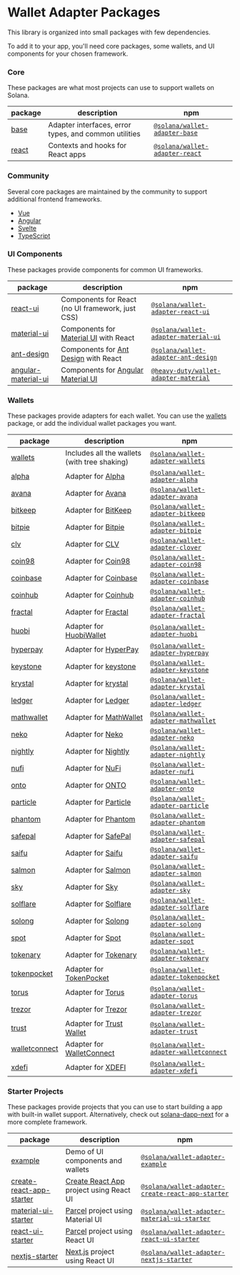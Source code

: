 # Wallet Adapter Packages

This library is organized into small packages with few dependencies.

To add it to your app, you'll need core packages, some wallets, and UI components for your chosen framework.

### Core
These packages are what most projects can use to support wallets on Solana.

| package                                                                                | description                                           | npm                                                                                      |
|----------------------------------------------------------------------------------------|-------------------------------------------------------|------------------------------------------------------------------------------------------|
| [base](https://github.com/solana-labs/wallet-adapter/tree/master/packages/core/base)   | Adapter interfaces, error types, and common utilities | [`@solana/wallet-adapter-base`](https://npmjs.com/package/@solana/wallet-adapter-base)   |
| [react](https://github.com/solana-labs/wallet-adapter/tree/master/packages/core/react) | Contexts and hooks for React apps                     | [`@solana/wallet-adapter-react`](https://npmjs.com/package/@solana/wallet-adapter-react) |

### Community
Several core packages are maintained by the community to support additional frontend frameworks.

- [Vue](https://github.com/lorisleiva/solana-wallets-vue)
- [Angular](https://github.com/heavy-duty/platform/tree/master/libs/wallet-adapter)
- [Svelte](https://github.com/svelte-on-solana/wallet-adapter)
- [TypeScript](https://github.com/ronanyeah/solana-connect)

### UI Components
These packages provide components for common UI frameworks.

| package                                                                                                   | description                                                        | npm                                                                                                        |
|-----------------------------------------------------------------------------------------------------------|--------------------------------------------------------------------|------------------------------------------------------------------------------------------------------------|
| [react-ui](https://github.com/solana-labs/wallet-adapter/tree/master/packages/ui/react-ui)                | Components for React (no UI framework, just CSS)                   | [`@solana/wallet-adapter-react-ui`](https://npmjs.com/package/@solana/wallet-adapter-react-ui)             |
| [material-ui](https://github.com/solana-labs/wallet-adapter/tree/master/packages/ui/material-ui)          | Components for [Material UI](https://material-ui.com) with React   | [`@solana/wallet-adapter-material-ui`](https://npmjs.com/package/@solana/wallet-adapter-material-ui)       |
| [ant-design](https://github.com/solana-labs/wallet-adapter/tree/master/packages/ui/ant-design)            | Components for [Ant Design](https://ant.design) with React         | [`@solana/wallet-adapter-ant-design`](https://npmjs.com/package/@solana/wallet-adapter-ant-design)         |
| [angular-material-ui](https://github.com/heavy-duty/platform/tree/master/libs/wallet-adapter/ui/material) | Components for [Angular Material UI](https://material.angular.io/) | [`@heavy-duty/wallet-adapter-material`](https://www.npmjs.com/package/@heavy-duty/wallet-adapter-material) |

### Wallets
These packages provide adapters for each wallet.
You can use the [wallets](https://github.com/solana-labs/wallet-adapter/tree/master/packages/wallets/wallets) package, or add the individual wallet packages you want.

| package                                                                                                   | description                                                     | npm                                                                                                      |
|-----------------------------------------------------------------------------------------------------------|-----------------------------------------------------------------|----------------------------------------------------------------------------------------------------------|
| [wallets](https://github.com/solana-labs/wallet-adapter/tree/master/packages/wallets/wallets)             | Includes all the wallets (with tree shaking)                    | [`@solana/wallet-adapter-wallets`](https://npmjs.com/package/@solana/wallet-adapter-wallets)             |
| [alpha](https://github.com/solana-labs/wallet-adapter/tree/master/packages/wallets/alpha)                 | Adapter for [Alpha](https://github.com/alphabatem/alpha-wallet) | [`@solana/wallet-adapter-alpha`](https://npmjs.com/package/@solana/wallet-adapter-alpha)                 |
| [avana](https://github.com/solana-labs/wallet-adapter/tree/master/packages/wallets/avana)                 | Adapter for [Avana](https://www.avanawallet.com)                | [`@solana/wallet-adapter-avana`](https://npmjs.com/package/@solana/wallet-adapter-avana)                 |
| [bitkeep](https://github.com/solana-labs/wallet-adapter/tree/master/packages/wallets/bitkeep)             | Adapter for [BitKeep](https://bitkeep.com)                      | [`@solana/wallet-adapter-bitkeep`](https://npmjs.com/package/@solana/wallet-adapter-bitkeep)             |
| [bitpie](https://github.com/solana-labs/wallet-adapter/tree/master/packages/wallets/bitpie)               | Adapter for [Bitpie](https://bitpie.com)                        | [`@solana/wallet-adapter-bitpie`](https://npmjs.com/package/@solana/wallet-adapter-bitpie)               |
| [clv](https://github.com/solana-labs/wallet-adapter/tree/master/packages/wallets/clover)                  | Adapter for [CLV](https://clv.org)                              | [`@solana/wallet-adapter-clover`](https://npmjs.com/package/@solana/wallet-adapter-clover)               |
| [coin98](https://github.com/solana-labs/wallet-adapter/tree/master/packages/wallets/coin98)               | Adapter for [Coin98](https://coin98.com)                        | [`@solana/wallet-adapter-coin98`](https://npmjs.com/package/@solana/wallet-adapter-coin98)               |
| [coinbase](https://github.com/solana-labs/wallet-adapter/tree/master/packages/wallets/coinbase)           | Adapter for [Coinbase](https://www.coinbase.com)                | [`@solana/wallet-adapter-coinbase`](https://npmjs.com/package/@solana/wallet-adapter-coinbase)           |
| [coinhub](https://github.com/solana-labs/wallet-adapter/tree/master/packages/wallets/coinhub)             | Adapter for [Coinhub](https://coinhub.org)                      | [`@solana/wallet-adapter-coinhub`](https://npmjs.com/package/@solana/wallet-adapter-coinhub)             |
| [fractal](https://github.com/solana-labs/wallet-adapter/tree/master/packages/wallets/fractal)             | Adapter for [Fractal](https://fractal.is)                       | [`@solana/wallet-adapter-fractal`](https://npmjs.com/package/@solana/wallet-adapter-fractal)             |
| [huobi](https://github.com/solana-labs/wallet-adapter/tree/master/packages/wallets/huobi)                 | Adapter for [HuobiWallet](https://www.huobiwallet.io)           | [`@solana/wallet-adapter-huobi`](https://npmjs.com/package/@solana/wallet-adapter-huobi)                 |
| [hyperpay](https://github.com/solana-labs/wallet-adapter/tree/master/packages/wallets/hyperpay)           | Adapter for [HyperPay](https://hyperpay.io)                     | [`@solana/wallet-adapter-hyperpay`](https://npmjs.com/package/@solana/wallet-adapter-hyperpay)           |
| [keystone](https://github.com/solana-labs/wallet-adapter/tree/master/packages/wallets/keystone)           | Adapter for [keystone](https://keyst.one)                       | [`@solana/wallet-adapter-keystone`](https://npmjs.com/package/@solana/wallet-adapter-keystone)           |
| [krystal](https://github.com/solana-labs/wallet-adapter/tree/master/packages/wallets/krystal)             | Adapter for [krystal](https://krystal.app)                      | [`@solana/wallet-adapter-krystal`](https://npmjs.com/package/@solana/wallet-adapter-krystal)             |
| [ledger](https://github.com/solana-labs/wallet-adapter/tree/master/packages/wallets/ledger)               | Adapter for [Ledger](https://ledger.com)                        | [`@solana/wallet-adapter-ledger`](https://npmjs.com/package/@solana/wallet-adapter-ledger)               |
| [mathwallet](https://github.com/solana-labs/wallet-adapter/tree/master/packages/wallets/mathwallet)       | Adapter for [MathWallet](https://mathwallet.org)                | [`@solana/wallet-adapter-mathwallet`](https://npmjs.com/package/@solana/wallet-adapter-mathwallet)       |
| [neko](https://github.com/solana-labs/wallet-adapter/tree/master/packages/wallets/neko)                   | Adapter for [Neko](https://nekowallet.com)                      | [`@solana/wallet-adapter-neko`](https://npmjs.com/package/@solana/wallet-adapter-neko)                   |
| [nightly](https://github.com/solana-labs/wallet-adapter/tree/master/packages/wallets/nightly)             | Adapter for [Nightly](https://nightly.app)                      | [`@solana/wallet-adapter-nightly`](https://npmjs.com/package/@solana/wallet-adapter-nightly)             |
| [nufi](https://github.com/solana-labs/wallet-adapter/tree/master/packages/wallets/nufi)                   | Adapter for [NuFi](https://nu.fi)                               | [`@solana/wallet-adapter-nufi`](https://npmjs.com/package/@solana/wallet-adapter-nufi)                   |
| [onto](https://github.com/solana-labs/wallet-adapter/tree/master/packages/wallets/onto)                   | Adapter for [ONTO](https://onto.app)                            | [`@solana/wallet-adapter-onto`](https://npmjs.com/package/@solana/wallet-adapter-onto)                   |
| [particle](https://github.com/solana-labs/wallet-adapter/tree/master/packages/wallets/particle)           | Adapter for [Particle](https://particle.network)                | [`@solana/wallet-adapter-particle`](https://npmjs.com/package/@solana/wallet-adapter-particle)           |
| [phantom](https://github.com/solana-labs/wallet-adapter/tree/master/packages/wallets/phantom)             | Adapter for [Phantom](https://phantom.app)                      | [`@solana/wallet-adapter-phantom`](https://npmjs.com/package/@solana/wallet-adapter-phantom)             |
| [safepal](https://github.com/solana-labs/wallet-adapter/tree/master/packages/wallets/safepal)             | Adapter for [SafePal](https://safepal.io)                       | [`@solana/wallet-adapter-safepal`](https://npmjs.com/package/@solana/wallet-adapter-safepal)             |
| [saifu](https://github.com/solana-labs/wallet-adapter/tree/master/packages/wallets/saifu)                 | Adapter for [Saifu](https://saifuwallet.com)                    | [`@solana/wallet-adapter-saifu`](https://npmjs.com/package/@solana/wallet-adapter-safepal)               |
| [salmon](https://github.com/solana-labs/wallet-adapter/tree/master/packages/wallets/salmon)               | Adapter for [Salmon](https://www.salmonwallet.io)               | [`@solana/wallet-adapter-salmon`](https://npmjs.com/package/@solana/wallet-adapter-salmon)               |
| [sky](https://github.com/solana-labs/wallet-adapter/tree/master/packages/wallets/sky)                     | Adapter for [Sky](https://getsky.app)                           | [`@solana/wallet-adapter-sky`](https://npmjs.com/package/@solana/wallet-adapter-sky)                     |
| [solflare](https://github.com/solana-labs/wallet-adapter/tree/master/packages/wallets/solflare)           | Adapter for [Solflare](https://solflare.com)                    | [`@solana/wallet-adapter-solflare`](https://npmjs.com/package/@solana/wallet-adapter-solflare)           |
| [solong](https://github.com/solana-labs/wallet-adapter/tree/master/packages/wallets/solong)               | Adapter for [Solong](https://solongwallet.io)                   | [`@solana/wallet-adapter-solong`](https://npmjs.com/package/@solana/wallet-adapter-solong)               |
| [spot](https://github.com/solana-labs/wallet-adapter/tree/master/packages/wallets/spot)                   | Adapter for [Spot](https://spot-wallet.com)                     | [`@solana/wallet-adapter-spot`](https://npmjs.com/package/@solana/wallet-adapter-spot)                   |
| [tokenary](https://github.com/solana-labs/wallet-adapter/tree/master/packages/wallets/tokenary)           | Adapter for [Tokenary](https://tokenary.io)                     | [`@solana/wallet-adapter-tokenary`](https://npmjs.com/package/@solana/wallet-adapter-tokenary)           |
| [tokenpocket](https://github.com/solana-labs/wallet-adapter/tree/master/packages/wallets/tokenpocket)     | Adapter for [TokenPocket](https://tokenpocket.pro)              | [`@solana/wallet-adapter-tokenpocket`](https://npmjs.com/package/@solana/wallet-adapter-tokenpocket)     |
| [torus](https://github.com/solana-labs/wallet-adapter/tree/master/packages/wallets/torus)                 | Adapter for [Torus](https://tor.us)                             | [`@solana/wallet-adapter-torus`](https://npmjs.com/package/@solana/wallet-adapter-torus)                 |
| [trezor](https://github.com/solana-labs/wallet-adapter/tree/master/packages/wallets/trezor)               | Adapter for [Trezor](https://trezor.io)                         | [`@solana/wallet-adapter-trezor`](https://npmjs.com/package/@solana/wallet-adapter-trezor)                |
| [trust](https://github.com/solana-labs/wallet-adapter/tree/master/packages/wallets/trust)                 | Adapter for [Trust Wallet](https://trustwallet.com)             | [`@solana/wallet-adapter-trust`](https://npmjs.com/package/@solana/wallet-adapter-trust)                 |
| [walletconnect](https://github.com/solana-labs/wallet-adapter/tree/master/packages/wallets/walletconnect) | Adapter for [WalletConnect](https://walletconnect.com)          | [`@solana/wallet-adapter-walletconnect`](https://npmjs.com/package/@solana/wallet-adapter-walletconnect) |
| [xdefi](https://github.com/solana-labs/wallet-adapter/tree/master/packages/wallets/xdefi)                 | Adapter for [XDEFI](https://xdefi.io)                           | [`@solana/wallet-adapter-xdefi`](https://npmjs.com/package/@solana/wallet-adapter-xdefi)                 |

### Starter Projects
These packages provide projects that you can use to start building a app with built-in wallet support.
Alternatively, check out [solana-dapp-next](https://github.com/lisenmayben/solana-dapp-next) for a more complete framework.

| package                                                                                                                         | description                                                             | npm                                                                                                                            |
|---------------------------------------------------------------------------------------------------------------------------------|-------------------------------------------------------------------------|--------------------------------------------------------------------------------------------------------------------------------|
| [example](https://github.com/solana-labs/wallet-adapter/tree/master/packages/starter/example)                                   | Demo of UI components and wallets                                       | [`@solana/wallet-adapter-example`](https://npmjs.com/package/@solana/wallet-adapter-example)                                   |
| [create-react-app-starter](https://github.com/solana-labs/wallet-adapter/tree/master/packages/starter/create-react-app-starter) | [Create React App](https://create-react-app.dev) project using React UI | [`@solana/wallet-adapter-create-react-app-starter`](https://npmjs.com/package/@solana/wallet-adapter-create-react-app-starter) |
| [material-ui-starter](https://github.com/solana-labs/wallet-adapter/tree/master/packages/starter/material-ui-starter)           | [Parcel](https://parceljs.org) project using Material UI                | [`@solana/wallet-adapter-material-ui-starter`](https://npmjs.com/package/@solana/wallet-adapter-material-ui-starter)           |
| [react-ui-starter](https://github.com/solana-labs/wallet-adapter/tree/master/packages/starter/react-ui-starter)                 | [Parcel](https://parceljs.org) project using React UI                   | [`@solana/wallet-adapter-react-ui-starter`](https://npmjs.com/package/@solana/wallet-adapter-react-ui-starter)                 |
| [nextjs-starter](https://github.com/solana-labs/wallet-adapter/tree/master/packages/starter/nextjs-starter)                     | [Next.js](https://nextjs.org) project using React UI                    | [`@solana/wallet-adapter-nextjs-starter`](https://npmjs.com/package/@solana/wallet-adapter-nextjs-starter)                     |
